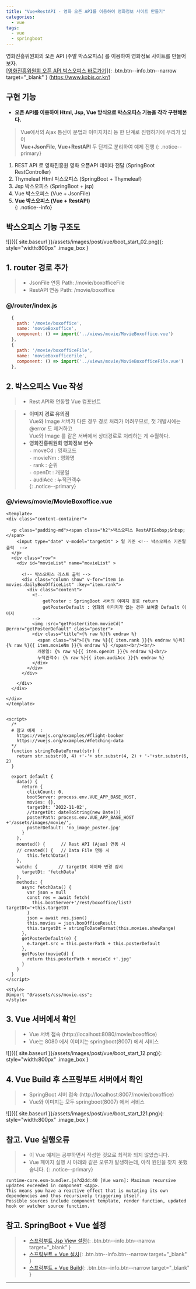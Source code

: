 ```yaml
---
title: "Vue+RestAPI - 영화 오픈 API를 이용하여 영화정보 사이트 만들기"
categories: 
  - vue
tags:
  - vue
  - springboot
---
```


영화진흥위원회의 오픈 API (주말 박스오피스) 를 이용하여 영화정보 사이트를 만들어보자.        
[[영화진흥위원회 오픈 API 박스오피스 바로가기]](https://www.kobis.or.kr/kobisopenapi/homepg/apiservice/searchServiceInfo.do){: .btn.btn--info.btn--narrow target="_blank" }  (https://www.kobis.or.kr/)    

## 구현 기능
+ **오픈 API를 이용하여 Html, Jsp, Vue 방식으로 박스오피스 기능을 각각 구현해본다.**    

> Vue에서의 Ajax 통신이 문법과 이미지처리 등 한 단계로 진행하기에 무리가 있어    
> **Vue+JsonFile**, **Vue+RestAPI** 두 단계로 분리하여 예제 진행
{: .notice--primary}

1. REST API 로 영화진흥원 영화 오픈API 데이타 전달 (SpringBoot RestController)    
2. Thymeleaf Html 박스오피스 (SpringBoot + Thymeleaf)    
3. Jsp 박스오피스 (SpringBoot + jsp)    
4. Vue 박스오피스 (Vue + JsonFile)          
5. **Vue 박스오피스 (Vue + RestAPI)**       
{: .notice--info}

## 박스오피스 기능 구조도
![]({{ site.baseurl }}/assets/images/post/vue/boot_start_02.png){: style="width:800px" .image_box }  

## 1. router 경로 추가
> + JsonFile 연동 Path:  /movie/boxofficeFile
> + RestAPI 연동 Path:  /movie/boxoffice

### @/router/index.js
```js
  {
    path: '/movie/boxoffice',
    name: 'movieBoxoffice',
    component: () => import('../views/movie/MovieBoxoffice.vue')
  },
  {
    path: '/movie/boxofficeFile',
    name: 'movieBoxofficeFile',
    component: () => import('../views/movie/MovieBoxofficeFile.vue')
  },
```

## 2. 박스오피스 Vue 작성
> + Rest API와 연동할 Vue 컴포넌트

> + **이미지 경로 유의점**    
> Vue와 Image 서버가 다른 경우 경로 처리가 어려우므로, 첫 개발시에는 @error 도 제거하고    
> Vue와 Image 를 같은 서버에서 상대경로로 처리하는 게 수월하다.    
> + **영화진흥위원회 영화정보 변수**    
> `-` moveCd : 영화코드    
> `-` movieNm : 영화명    
> `-` rank : 순위    
> `-` openDt : 개봉일    
> `-` audiAcc : 누적관객수   
{: .notice--primary}

### @/views/movie/MovieBoxoffice.vue
```vue
<template>
<div class="content-container">

  <p class="padding-md"><span class="h2">박스오피스 RestAPI&nbsp;&nbsp;</span> 
    <input type="date" v-model="targetDt" > 일 기준 <!-- 박스오피스 기준일 출력  -->
  </p>
  <div class="row">
    <div id="movieList" name="movieList" >

      <!-- 박스오피스 리스트 출력 -->
      <div class="column show" v-for="item in movies.dailyBoxOfficeList" :key="item.rank">
        <div class="content">
          <!-- 
              getPoster : SpringBoot 서버의 이미지 경로 return
              getPosterDefault : 영화의 이미지가 없는 경우 보여줄 Default 이미지
          -->        
          <img :src="getPoster(item.movieCd)" @error="getPosterDefault" class="poster"> 
          <div class="title">{% raw %}{% endraw %}
            <span class="h4">[{% raw %}{{ item.rank }}{% endraw %}위] {% raw %}{{ item.movieNm }}{% endraw %} </span><br/><br/>
            개봉일: {% raw %}{{ item.openDt }}{% endraw %}<br/>
            누적관객수: {% raw %}{{ item.audiAcc }}{% endraw %}
          </div>          
        </div>
      </div>

    </div>
  </div>

</div>
</template> 


<script>
  /* 
  # 참고 예제  :
    https://vuejs.org/examples/#flight-booker 
    https://vuejs.org/examples/#fetching-data
  */
  function stringToDateFormat(str) {
    return str.substr(0, 4) +'-'+ str.substr(4, 2) + '-'+str.substr(6, 2)
  } 

  export default {
    data() {
      return {
        clickCount: 0,  
        bootServer: process.env.VUE_APP_BASE_HOST,
        movies: {},
        targetDt: '2022-11-02',
        //targetDt: dateToString(new Date())
        posterPath: process.env.VUE_APP_BASE_HOST +'/assets/images/movie/',
        posterDefault: 'no_image_poster.jpg'
      }
    },                  
    mounted() {      // Rest API (Ajax) 연동 시
    // created() {   // Data File 연동 시       
        this.fetchData()        
    }, 
    watch: {        // targetDt 데이타 변경 감시
      targetDt: 'fetchData'
    }, 
    methods: {  
      async fetchData() {
        var json = null
        const res = await fetch(
          this.bootServer+'/rest/boxoffice/list?targetDt='+this.targetDt
        )
        json = await res.json()
        this.movies = json.boxOfficeResult
        this.targetDt = stringToDateFormat(this.movies.showRange)
      },
      getPosterDefault(e) {          
        e.target.src = this.posterPath + this.posterDefault
      }, 
      getPoster(movieCd) {
        return this.posterPath + movieCd +'.jpg'   
      }  
    } 
  }
</script>

<style>
@import "@/assets/css/movie.css";
</style>

```

## 3. Vue 서버에서 확인
> + Vue 서버 접속 (http://localhost:8080/movie/boxoffice)  
> + Vue는 8080 에서 이미지는 springboot(8007) 에서 서비스    

![]({{ site.baseurl }}/assets/images/post/vue/boot_start_12.png){: style="width:800px" .image_box }


## 4. Vue Build 후 스프링부트 서버에서 확인
> + SpringBoot 서버 접속 (http://localhost:8007/movie/boxoffice)  
> + Vue와 이미지는 모두 springboot(8007) 에서 서비스    

![]({{ site.baseurl }}/assets/images/post/vue/boot_start_121.png){: style="width:800px" .image_box }


## 참고. Vue 실행오류
> + 이 Vue 예제는 공부하면서 작성한 것으로 최적화 되지 않았습니다.    
> + Vue 페이지 실행 시 아래와 같은 오류가 발생하는데, 아직 원인을 찾지 못했습니다. 
{: .notice--primary}

```text
runtime-core.esm-bundler.js?d2dd:40 [Vue warn]: Maximum recursive updates exceeded in component <App>.
This means you have a reactive effect that is mutating its own dependencies and thus recursively triggering itself. 
Possible sources include component template, render function, updated hook or watcher source function.
```

## 참고. SpringBoot + Vue 설정
> + [스프링부트 Jsp View 설정](http://localhost:4000/springboot/02-springboot-jsp/){: .btn.btn--info.btn--narrow target="_blank" }
> + [스프링부트 + Vue 설치](http://localhost:4000/vue/springboot-vue/){: .btn.btn--info.btn--narrow target="_blank" }
> + [스프링부트 + Vue Build](http://localhost:4000/vue/springboot-vue-build/){: .btn.btn--info.btn--narrow target="_blank" }

---   
   
